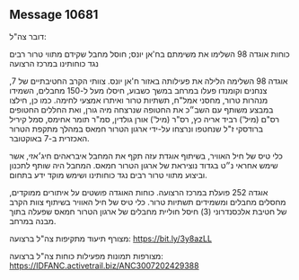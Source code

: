 ## Message 10681

דובר צה"ל:

כוחות אוגדה 98 השלימו את משימתם בח'אן יונס; חוסל מחבל שקידם מתווי טרור רבים נגד כוחותינו במרכז הרצועה

אוגדה 98 השלימה הלילה את פעילותה באזור ח'אן יונס. צוותי הקרב החטיבתיים של 7, צנחנים וקומנדו פעלו במרחב במשך כשבוע, חיסלו מעל ל-150 מחבלים, השמידו מנהרות טרור, מחסני אמל"ח, תשתיות טרור ואיתרו אמצעי לחימה. כמו כן, חילצו במבצע משותף עם השב״כ את החטופה שנרצחה מיה גורן, ואת החללים החטופים רס"ם (מיל') רביד אריה כץ, רס"ר (מיל') אורן גולדין, סמ"ר תומר אחימס, סמל קיריל ברודסקי ז"ל שנחטפו ונרצחו על-ידי ארגון הטרור חמאס במהלך מתקפת הטרור האכזרית ב-7 באוקטובר.

כלי טיס של חיל האוויר, בשיתוף אוגדת עזה תקף את המחבל איבראהים חיג׳אזי, אשר שימש אחראי נ״ט בגדוד נוציראת של ארגון הטרור חמאס. המחבל היה שותף לתכנון וביצוע מתווי טרור רבים נגד כוחותינו ושימש מוקד ידע בתחום.

אוגדה 252 פועלת במרכז הרצועה. כוחות האוגדה פושטים על איתורים ממוקדים, מחסלים מחבלים ומשמידים תשתיות טרור. כלי טיס של חיל האוויר בשיתוף צוות הקרב של חטיבת אלכסנדרוני (3) חיסל חוליית מחבלים של ארגון הטרור חמאס שפעלה בתוך מבנה במרחב.

מצורף תיעוד מתקיפות צה"ל ברצועה: https://bit.ly/3y8azLL

מצורפות תמונות מפעילות כוחות צה"ל ברצועה: https://IDFANC.activetrail.biz/ANC3007202429388

